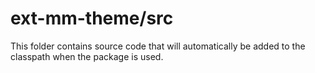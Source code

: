 # ext-mm-theme/src

This folder contains source code that will automatically be added to the classpath when
the package is used.

